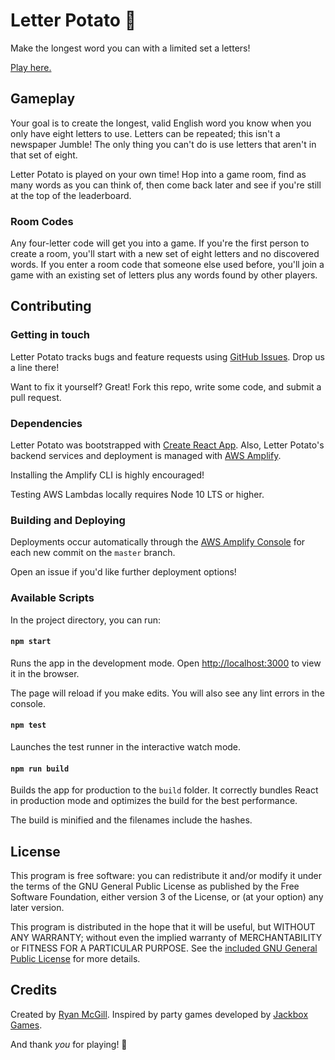 # Letter Potato 🥔

Make the longest word you can with a limited set a letters!

[Play here.](https://master.d1q0ulek6zddn4.amplifyapp.com/)

## Gameplay

Your goal is to create the longest, valid English word you know when you only have
eight letters to use. Letters can be repeated; this isn't a newspaper Jumble! The
only thing you can't do is use letters that aren't in that set of eight.

Letter Potato is played on your own time! Hop into a game room, find as many words
as you can think of, then come back later and see if you're still at the top of the
leaderboard.

### Room Codes

Any four-letter code will get you into a game. If you're the first person to
create a room, you'll start with a new set of eight letters and no discovered words.
If you enter a room code that someone else used before, you'll join a game with an
existing set of letters plus any words found by other players.

## Contributing

### Getting in touch
Letter Potato tracks bugs and feature requests using [GitHub Issues](https://github.com/rydash/letter-potato/issues). Drop us a line there!

Want to fix it yourself? Great! Fork this repo, write some code, and submit a pull request.

### Dependencies

Letter Potato was bootstrapped with [Create React App](https://github.com/facebook/create-react-app).
Also, Letter Potato's backend services and deployment is managed with [AWS Amplify](https://aws-amplify.github.io/docs/).

Installing the Amplify CLI is highly encouraged!

Testing AWS Lambdas locally requires Node 10 LTS or higher.

### Building and Deploying

Deployments occur automatically through the [AWS Amplify Console](https://console.aws.amazon.com/amplify/home) for each new commit on the `master` branch.

Open an issue if you'd like further deployment options!

### Available Scripts

In the project directory, you can run:

#### `npm start`

Runs the app in the development mode.
Open [http://localhost:3000](http://localhost:3000) to view it in the browser.

The page will reload if you make edits.
You will also see any lint errors in the console.

#### `npm test`

Launches the test runner in the interactive watch mode.

#### `npm run build`

Builds the app for production to the `build` folder.
It correctly bundles React in production mode and optimizes the build for the best performance.

The build is minified and the filenames include the hashes.

## License
This program is free software: you can redistribute it and/or modify
it under the terms of the GNU General Public License as published by
the Free Software Foundation, either version 3 of the License, or
(at your option) any later version.

This program is distributed in the hope that it will be useful,
but WITHOUT ANY WARRANTY; without even the implied warranty of
MERCHANTABILITY or FITNESS FOR A PARTICULAR PURPOSE. See the
[included GNU General Public License](./LICENSE.md) for more details.

## Credits
Created by [Ryan McGill](mailto:ryanalanmcgill+letterpotato@gmail.com). Inspired by party games developed by [Jackbox Games](https://jackboxgames.com/games/).

And thank _you_ for playing! 🌈
